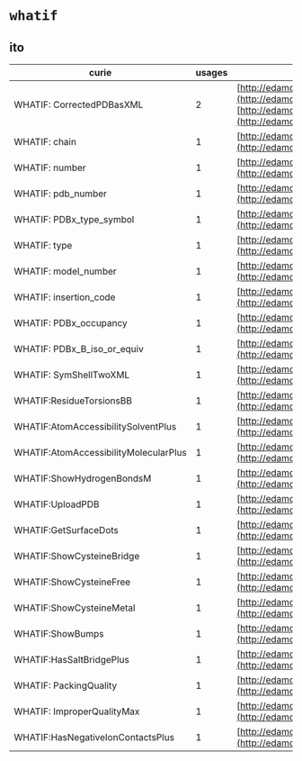 # `whatif`

## ito

| curie                                 |   usages | nodes                                                                                                                                                              |
|---------------------------------------|----------|--------------------------------------------------------------------------------------------------------------------------------------------------------------------|
| WHATIF: CorrectedPDBasXML             |        2 | [http://edamontology.org/operation_0321](http://edamontology.org/operation_0321), [http://edamontology.org/operation_0322](http://edamontology.org/operation_0322) |
| WHATIF: chain                         |        1 | [http://edamontology.org/data_1008](http://edamontology.org/data_1008)                                                                                             |
| WHATIF: number                        |        1 | [http://edamontology.org/data_1016](http://edamontology.org/data_1016)                                                                                             |
| WHATIF: pdb_number                    |        1 | [http://edamontology.org/data_1742](http://edamontology.org/data_1742)                                                                                             |
| WHATIF: PDBx_type_symbol              |        1 | [http://edamontology.org/data_1748](http://edamontology.org/data_1748)                                                                                             |
| WHATIF: type                          |        1 | [http://edamontology.org/data_1758](http://edamontology.org/data_1758)                                                                                             |
| WHATIF: model_number                  |        1 | [http://edamontology.org/data_1759](http://edamontology.org/data_1759)                                                                                             |
| WHATIF: insertion_code                |        1 | [http://edamontology.org/data_1856](http://edamontology.org/data_1856)                                                                                             |
| WHATIF: PDBx_occupancy                |        1 | [http://edamontology.org/data_1857](http://edamontology.org/data_1857)                                                                                             |
| WHATIF: PDBx_B_iso_or_equiv           |        1 | [http://edamontology.org/data_1858](http://edamontology.org/data_1858)                                                                                             |
| WHATIF: SymShellTwoXML                |        1 | [http://edamontology.org/operation_0248](http://edamontology.org/operation_0248)                                                                                   |
| WHATIF:ResidueTorsionsBB              |        1 | [http://edamontology.org/operation_0249](http://edamontology.org/operation_0249)                                                                                   |
| WHATIF:AtomAccessibilitySolventPlus   |        1 | [http://edamontology.org/operation_0384](http://edamontology.org/operation_0384)                                                                                   |
| WHATIF:AtomAccessibilityMolecularPlus |        1 | [http://edamontology.org/operation_0387](http://edamontology.org/operation_0387)                                                                                   |
| WHATIF:ShowHydrogenBondsM             |        1 | [http://edamontology.org/operation_0394](http://edamontology.org/operation_0394)                                                                                   |
| WHATIF:UploadPDB                      |        1 | [http://edamontology.org/operation_1812](http://edamontology.org/operation_1812)                                                                                   |
| WHATIF:GetSurfaceDots                 |        1 | [http://edamontology.org/operation_1816](http://edamontology.org/operation_1816)                                                                                   |
| WHATIF:ShowCysteineBridge             |        1 | [http://edamontology.org/operation_1829](http://edamontology.org/operation_1829)                                                                                   |
| WHATIF:ShowCysteineFree               |        1 | [http://edamontology.org/operation_1830](http://edamontology.org/operation_1830)                                                                                   |
| WHATIF:ShowCysteineMetal              |        1 | [http://edamontology.org/operation_1831](http://edamontology.org/operation_1831)                                                                                   |
| WHATIF:ShowBumps                      |        1 | [http://edamontology.org/operation_1836](http://edamontology.org/operation_1836)                                                                                   |
| WHATIF:HasSaltBridgePlus              |        1 | [http://edamontology.org/operation_1839](http://edamontology.org/operation_1839)                                                                                   |
| WHATIF: PackingQuality                |        1 | [http://edamontology.org/operation_1843](http://edamontology.org/operation_1843)                                                                                   |
| WHATIF: ImproperQualityMax            |        1 | [http://edamontology.org/operation_1844](http://edamontology.org/operation_1844)                                                                                   |
| WHATIF:HasNegativeIonContactsPlus     |        1 | [http://edamontology.org/operation_2950](http://edamontology.org/operation_2950)                                                                                   |

